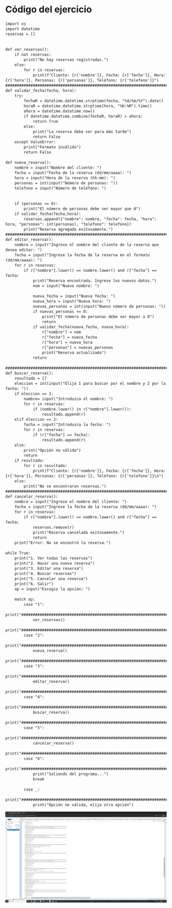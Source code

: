 # Código del ejercicio
    import os
    import datetime
    reservas = []


    def ver_reservas():
        if not reservas:
            print("No hay reservas registradas.")
        else:
            for r in reservas:
                print(f"Cliente: {r['nombre']}, Fecha: {r['fecha']}, Hora: {r['hora']}, Personas: {r['personas']}, Teléfono: {r['telefono']}")
    ####################################################################################################################################################
    def validar_fecha(fecha, hora):
        try:
            fechaR = datetime.datetime.strptime(fecha, "%d/%m/%Y").date()
            horaR = datetime.datetime.strptime(hora, "%H:%M").time()
            ahora = datetime.datetime.now()
            if datetime.datetime.combine(fechaR, horaR) > ahora:
                return True
            else:
                print("La reserva debe ser para más tarde")
                return False
        except ValueError:
            print("Formato inválido")
            return False
        
    def nueva_reserva():
        nombre = input("Nombre del cliente: ")
        fecha = input("Fecha de la reserva (dd/mm/aaaa): ")
        hora = input("Hora de la reserva (hh:mm): ")
        personas = int(input("Número de personas: "))
        telefono = input("Número de teléfono: ")       
        
        
        if (personas <= 0):
            print("El número de personas debe ser mayor que 0")
        if validar_fecha(fecha,hora):
            reservas.append({"nombre": nombre, "fecha": fecha, "hora": hora, "personas": int(personas), "telefono": telefono})
            print("Reserva agregada exitosamente.")
    ####################################################################################################################################################
    def editar_reserva():
        nombre = input("Ingrese el nombre del cliente de la reserva que desea editar: ")
        fecha = input("Ingrese la fecha de la reserva en el formato (dd/mm/aaaa): ")
        for r in reservas:
            if r["nombre"].lower() == nombre.lower() and r["fecha"] == fecha:
                print("Reserva encontrada. Ingrese los nuevos datos.")
                nom = input("Nuevo nombre: ")
                
                nueva_fecha = input("Nueva fecha: ")
                nueva_hora = input("Nueva hora: ")
                nuevas_personas = int(input("Nuevo número de personas: "))
                if nuevas_personas <= 0:
                    print("El número de personas debe ser mayor a 0")
                    return
                if validar_fecha(nueva_fecha, nueva_hora):
                    r["nombre"] = nom
                    r["fecha"] = nueva_fecha
                    r["hora"] = nueva_hora
                    r["personas"] = nuevas_personas
                    print("Reserva actualizada")
                return
                
    ####################################################################################################################################################
    def buscar_reserva():
        resultado = []
        eleccion = int(input("Elija 1 para buscar por el nombre y 2 por la fecha: "))
        if eleccion == 1:
            nombre= input("Introduzca el nombre: ")
            for r in reservas:
                if (nombre.lower() in r["nombre"].lower()):
                    resultado.append(r)
        elif eleccion == 2:
            fecha = input("Introduzca la fecha: ")
            for r in reservas:
                if (r["fecha"] == fecha):
                    resultado.append(r)
        else:
            print("Opción no válida")
            return
        if resultado:
            for r in resultado:
                print(f"Cliente: {r['nombre']}, Fecha: {r['fecha']}, Hora: {r['hora']}, Personas: {r['personas']}, Teléfono: {r['telefono']}\n")
        else:
            print("No se encontraron reservas.")
    ####################################################################################################################################################
    def cancelar_reserva():
        nombre = input("Ingrese el nombre del cliente: ")
        fecha = input("Ingrese la fecha de la reserva (dd/mm/aaaa): ")
        for r in reservas:
            if r["nombre"].lower() == nombre.lower() and r["fecha"] == fecha:
                reservas.remove(r)
                print("Reserva cancelada exitosamente.")
                return
        print("Error: No se encontró la reserva.")
        
    while True:
        print("1. Ver todas las reservas")
        print("2. Hacer una nueva reserva")
        print("3. Editar una reserva")
        print("4. Buscar reservas")
        print("5. Cancelar una reserva")
        print("6. Salir")
        op = input("Escogio la opción: ")

        match op:
            case "1":
                print("###################################################################################################################") 
                ver_reservas()
                print("###################################################################################################################") 
            case "2":
                print("###################################################################################################################") 
                nueva_reserva()
                print("###################################################################################################################") 
            case "3":
                print("###################################################################################################################") 
                editar_reserva()
                print("###################################################################################################################") 
            case "4":
                print("###################################################################################################################") 
                buscar_reserva()
                print("###################################################################################################################") 
            case "5":
                print("###################################################################################################################") 
                cancelar_reserva()
                print("###################################################################################################################") 
            case "6":
                print("###################################################################################################################") 
                print("Saliendo del programa...")
                break
            
            case _:
                print("###################################################################################################################") 
                print("Opción no válida, elija otra opción")

![alt text](image.png)